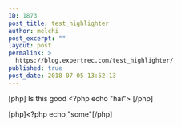```yaml
---
ID: 1873
post_title: test_highlighter
author: melchi
post_excerpt: ""
layout: post
permalink: >
  https://blog.expertrec.com/test_highlighter/
published: true
post_date: 2018-07-05 13:52:13
---
```

<!--more-->

[php]
Is this good &lt;?php echo &quot;hai&quot;&gt;
[/php]

[php]&lt;?php echo &quot;some&quot;[/php]
